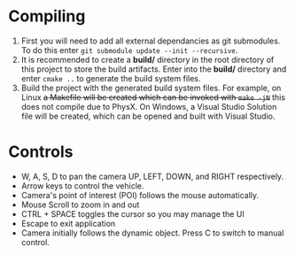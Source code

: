 # Compiling
1. First you will need to add all external dependancies as git submodules. To do this enter `git submodule update --init --recursive`.
2. It is recommended to create a **build/** directory in the root directory of this project to store the build artifacts. Enter into the **build/** directory and enter `cmake ..` to generate the build system files.
3. Build the project with the generated build system files. For example, on Linux ~~a Makefile will be created which can be invoked with `make -jN`~~ this does not compile due to PhysX. On Windows, a Visual Studio Solution file will be created, which can be opened and built with Visual Studio.

# Controls
 - W, A, S, D to pan the camera UP, LEFT, DOWN, and RIGHT respectively.
 - Arrow keys to control the vehicle.
 - Camera's point of interest (POI) follows the mouse automatically. 
 - Mouse Scroll to zoom in and out
 - CTRL + SPACE toggles the cursor so you may manage the UI
 - Escape to exit application
 - Camera initially follows the dynamic object. Press C to switch to manual control.
